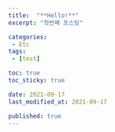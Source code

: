 ```yaml
---
title:  "**Hello!**"
excerpt: "첫번째 포스팅"

categories:
 - Etc
tags:
 - [test]

toc: true
toc_sticky: true

date: 2021-09-17
last_modified_at: 2021-09-17

published: true
---
```

